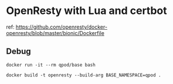 # OpenResty with Lua and certbot

ref: https://github.com/openresty/docker-openresty/blob/master/bionic/Dockerfile

## Debug

```shell
docker run -it --rm qpod/base bash

docker build -t openresty --build-arg BASE_NAMESPACE=qpod .
```
